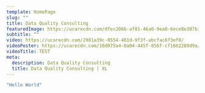 ```yaml
---
template: HomePage
slug: ""
title: Data Quality Consulting
featuredImage: https://ucarecdn.com/dfec2066-af81-46a0-9ea0-6ece8e307b19/-/preview/-/grayscale/
subtitle: ""
video: https://ucarecdn.com/2981a39c-0554-401d-9f3f-abcfac6f3ef0/
videoPoster: https://ucarecdn.com/10d075a4-0a04-445f-856f-cf1662289d9a/
videoTitle: TEST
meta:
  description: Data Quality Consulting
  title: Data Quality Consulting | XL
---
```

```javascript
"Hello World"
```